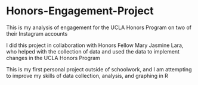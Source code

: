 # Honors-Engagement-Project
This is my analysis of engagement for the UCLA Honors Program on two of their Instagram accounts

I did this project in collaboration with Honors Fellow Mary Jasmine Lara, who helped with the collection of data and used the data to implement changes in the UCLA Honors Program

This is my first personal project outside of schoolwork, and I am attempting to improve my skills of data collection, analysis, and graphing in R
